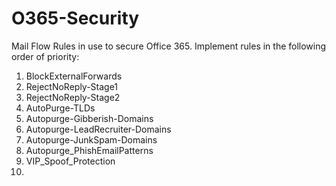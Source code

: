 # O365-Security
Mail Flow Rules in use to secure Office 365. Implement rules in the following order of priority:

1. BlockExternalForwards
2. RejectNoReply-Stage1
3. RejectNoReply-Stage2
4. AutoPurge-TLDs
5. Autopurge-Gibberish-Domains
6. Autopurge-LeadRecruiter-Domains
7. Autopurge-JunkSpam-Domains
8. Autopurge_PhishEmailPatterns
9. VIP_Spoof_Protection
10. 
